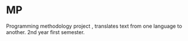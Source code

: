 # MP
Programming methodology project , translates text from one language to another. 
2nd year first semester.
